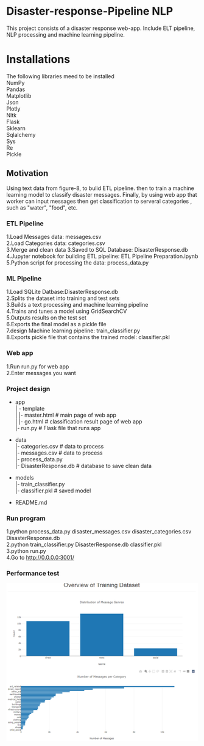# Disaster-response-Pipeline NLP
This project consists of a disaster response web-app. Include ELT pipeline, NLP processing and machine learning pipeline. 
# Installations 
 The following libraries meed to be installed  
NumPy                        
Pandas                            
Matplotlib                                   
Json                     
Plotly                                                                                                            
Nltk                             
Flask                     
Sklearn                     
Sqlalchemy                                
Sys                           
Re                         
Pickle                                  
## Motivation
 Using text data from figure-8, to bulid ETL pipeline. then to train a machine learning model to classify disaster messages. Finally, by using web app that worker can input messages then get classification to serveral categories , such as "water", "food", etc.  
  
### ETL Pipeline       
1.Load Messages data: messages.csv      
2.Load Categories data: categories.csv   
3.Merge and clean data
3.Saved to SQL Database: DisasterResponse.db      
4.Jupyter notebook for building ETL pipeline: ETL Pipeline Preparation.ipynb     
5.Python script for processing the data: process_data.py         


### ML Pipeline
1.Load SQLite Datbase:DisasterResponse.db        
2.Splits the dataset into training and test sets               
3.Builds a text processing and machine learning pipeline               
4.Trains and tunes a model using GridSearchCV                     
5.Outputs results on the test set                          
6.Exports the final model as a pickle file                               
7.design Machine learning pipeline: train_classifier.py                                               
8.Exports pickle file that contains the trained model: classifier.pkl                                                 

### Web app                                     
1.Run run.py for web app            
2.Enter messages you want                               

### Project design                  
- app              
| - template                       
| |- master.html # main page of web app                        
| |- go.html  # classification result page of web app                     
|- run.py  # Flask file that runs app                          

- data                               
|- categories.csv  # data to process                    
|- messages.csv  # data to process                                
|- process_data.py                                
|- DisasterResponse.db   # database to save clean data                                    

- models                      
|- train_classifier.py                
|- classifier.pkl  # saved model                           
                  
- README.md                             

### Run program                          
1.python process_data.py disaster_messages.csv disaster_categories.csv DisasterResponse.db                         
2.python train_classifier.py DisasterResponse.db classifier.pkl                               
3.python run.py                          
4.Go to http://0.0.0.0:3001/ 

### Performance test       

![image](https://github.com/more8722/disaster-response-NLP/blob/master/main%20page.PNG)       

